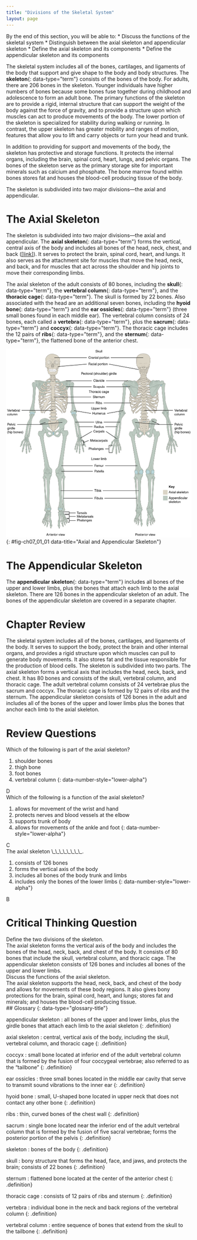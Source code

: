 ```yaml
---
title: "Divisions of the Skeletal System"
layout: page
---
```



<div data-type="abstract" markdown="1">
By the end of this section, you will be able to:
* Discuss the functions of the skeletal system
* Distinguish between the axial skeleton and appendicular skeleton
* Define the axial skeleton and its components
* Define the appendicular skeleton and its components

</div>

The skeletal system includes all of the bones, cartilages, and ligaments of the body that support and give shape to the body and body structures. The **skeleton**{: data-type="term"} consists of the bones of the body. For adults, there are 206 bones in the skeleton. Younger individuals have higher numbers of bones because some bones fuse together during childhood and adolescence to form an adult bone. The primary functions of the skeleton are to provide a rigid, internal structure that can support the weight of the body against the force of gravity, and to provide a structure upon which muscles can act to produce movements of the body. The lower portion of the skeleton is specialized for stability during walking or running. In contrast, the upper skeleton has greater mobility and ranges of motion, features that allow you to lift and carry objects or turn your head and trunk.

In addition to providing for support and movements of the body, the skeleton has protective and storage functions. It protects the internal organs, including the brain, spinal cord, heart, lungs, and pelvic organs. The bones of the skeleton serve as the primary storage site for important minerals such as calcium and phosphate. The bone marrow found within bones stores fat and houses the blood-cell producing tissue of the body.

The skeleton is subdivided into two major divisions—the axial and appendicular.

# The Axial Skeleton

The skeleton is subdivided into two major divisions—the axial and appendicular. The **axial skeleton**{: data-type="term"} forms the vertical, central axis of the body and includes all bones of the head, neck, chest, and back ([\[link\]](#fig-ch07_01_01)). It serves to protect the brain, spinal cord, heart, and lungs. It also serves as the attachment site for muscles that move the head, neck, and back, and for muscles that act across the shoulder and hip joints to move their corresponding limbs.

The axial skeleton of the adult consists of 80 bones, including the **skull**{: data-type="term"}, the **vertebral column**{: data-type="term"}, and the **thoracic cage**{: data-type="term"}. The skull is formed by 22 bones. Also associated with the head are an additional seven bones, including the **hyoid bone**{: data-type="term"} and the **ear ossicles**{: data-type="term"} (three small bones found in each middle ear). The vertebral column consists of 24 bones, each called a **vertebra**{: data-type="term"}, plus the **sacrum**{: data-type="term"} and **coccyx**{: data-type="term"}. The thoracic cage includes the 12 pairs of **ribs**{: data-type="term"}, and the **sternum**{: data-type="term"}, the flattened bone of the anterior chest.

![This diagram shows the human skeleton and identifies the major bones. The left panel shows the anterior view (from the front) and the right panel shows the posterior view (from the back).](../resources/701_Axial_Skeleton-01.jpg "The axial skeleton supports the head, neck, back, and chest and thus forms the vertical axis of the body. It consists of the skull, vertebral column (including the sacrum and coccyx), and the thoracic cage, formed by the ribs and sternum. The appendicular skeleton is made up of all bones of the upper and lower limbs."){: #fig-ch07_01_01 data-title="Axial and Appendicular Skeleton"}

# The Appendicular Skeleton

The **appendicular skeleton**{: data-type="term"} includes all bones of the upper and lower limbs, plus the bones that attach each limb to the axial skeleton. There are 126 bones in the appendicular skeleton of an adult. The bones of the appendicular skeleton are covered in a separate chapter.

# Chapter Review

The skeletal system includes all of the bones, cartilages, and ligaments of the body. It serves to support the body, protect the brain and other internal organs, and provides a rigid structure upon which muscles can pull to generate body movements. It also stores fat and the tissue responsible for the production of blood cells. The skeleton is subdivided into two parts. The axial skeleton forms a vertical axis that includes the head, neck, back, and chest. It has 80 bones and consists of the skull, vertebral column, and thoracic cage. The adult vertebral column consists of 24 vertebrae plus the sacrum and coccyx. The thoracic cage is formed by 12 pairs of ribs and the sternum. The appendicular skeleton consists of 126 bones in the adult and includes all of the bones of the upper and lower limbs plus the bones that anchor each limb to the axial skeleton.

# Review Questions

<div data-type="exercise" class="exercise">
<div data-type="problem" class="problem" markdown="1">
Which of the following is part of the axial skeleton?

1.  shoulder bones
2.  thigh bone
3.  foot bones
4.  vertebral column
{: data-number-style="lower-alpha"}

</div>
<div data-type="solution" class="solution" markdown="1">
D

</div>
</div>

<div data-type="exercise" class="exercise">
<div data-type="problem" class="problem" markdown="1">
Which of the following is a function of the axial skeleton?

1.  allows for movement of the wrist and hand
2.  protects nerves and blood vessels at the elbow
3.  supports trunk of body
4.  allows for movements of the ankle and foot
{: data-number-style="lower-alpha"}

</div>
<div data-type="solution" class="solution" markdown="1">
C

</div>
</div>

<div data-type="exercise" class="exercise">
<div data-type="problem" class="problem" markdown="1">
The axial skeleton \_\_\_\_\_\_\_\_.

1.  consists of 126 bones
2.  forms the vertical axis of the body
3.  includes all bones of the body trunk and limbs
4.  includes only the bones of the lower limbs
{: data-number-style="lower-alpha"}

</div>
<div data-type="solution" class="solution" markdown="1">
B

</div>
</div>

# Critical Thinking Question

<div data-type="exercise" class="exercise">
<div data-type="problem" class="problem" markdown="1">
Define the two divisions of the skeleton.

</div>
<div data-type="solution" class="solution" markdown="1">
The axial skeleton forms the vertical axis of the body and includes the bones of the head, neck, back, and chest of the body. It consists of 80 bones that include the skull, vertebral column, and thoracic cage. The appendicular skeleton consists of 126 bones and includes all bones of the upper and lower limbs.

</div>
</div>

<div data-type="exercise" class="exercise">
<div data-type="problem" class="problem" markdown="1">
Discuss the functions of the axial skeleton.

</div>
<div data-type="solution" class="solution" markdown="1">
The axial skeleton supports the head, neck, back, and chest of the body and allows for movements of these body regions. It also gives bony protections for the brain, spinal cord, heart, and lungs; stores fat and minerals; and houses the blood-cell producing tissue.

</div>
</div>

<div data-type="glossary" markdown="1">
## Glossary
{: data-type="glossary-title"}

appendicular skeleton
: all bones of the upper and lower limbs, plus the girdle bones that attach each limb to the axial skeleton
{: .definition}

axial skeleton
: central, vertical axis of the body, including the skull, vertebral column, and thoracic cage
{: .definition}

coccyx
: small bone located at inferior end of the adult vertebral column that is formed by the fusion of four coccygeal vertebrae; also referred to as the “tailbone”
{: .definition}

ear ossicles
: three small bones located in the middle ear cavity that serve to transmit sound vibrations to the inner ear
{: .definition}

hyoid bone
: small, U-shaped bone located in upper neck that does not contact any other bone
{: .definition}

ribs
: thin, curved bones of the chest wall
{: .definition}

sacrum
: single bone located near the inferior end of the adult vertebral column that is formed by the fusion of five sacral vertebrae; forms the posterior portion of the pelvis
{: .definition}

skeleton
: bones of the body
{: .definition}

skull
: bony structure that forms the head, face, and jaws, and protects the brain; consists of 22 bones
{: .definition}

sternum
: flattened bone located at the center of the anterior chest
{: .definition}

thoracic cage
: consists of 12 pairs of ribs and sternum
{: .definition}

vertebra
: individual bone in the neck and back regions of the vertebral column
{: .definition}

vertebral column
: entire sequence of bones that extend from the skull to the tailbone
{: .definition}

</div>


